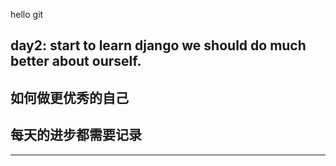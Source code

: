 hello git

day2:
start to learn django
we should do much better about ourself.
----------------------------------------

## 如何做更优秀的自己

## 每天的进步都需要记录

-----------------------------------------
